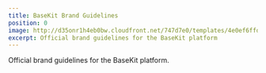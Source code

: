 ```yaml
---
title: BaseKit Brand Guidelines
position: 0
image: http://d35onr1h4eb0bw.cloudfront.net/747d7e0/templates/4e0ef6ffd8de99087c72ce40a90ce9a7/images/hero-image-home.jpg
excerpt: Official brand guidelines for the BaseKit platform
---
```


Official brand guidelines for the BaseKit platform.